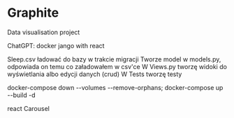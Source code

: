# Graphite

Data visualisation project

ChatGPT: docker jango with react

Sleep.csv ładować do bazy w trakcie migracji
Tworze model w models.py, odpowiada on temu co załadowałem w csv'ce
W Views.py tworzę widoki do wyświetlania albo edycji danych (crud)
W Tests tworzę testy


docker-compose down --volumes --remove-orphans; docker-compose up --build -d

react Carousel
